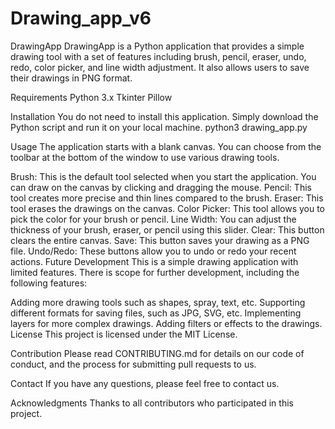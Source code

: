 # Drawing_app_v6
DrawingApp
DrawingApp is a Python application that provides a simple drawing tool with a set of features including brush, pencil, eraser, undo, redo, color picker, and line width adjustment. It also allows users to save their drawings in PNG format.

Requirements
Python 3.x
Tkinter
Pillow

Installation
You do not need to install this application. Simply download the Python script and run it on your local machine.
python3 drawing_app.py

Usage
The application starts with a blank canvas. You can choose from the toolbar at the bottom of the window to use various drawing tools.

Brush: This is the default tool selected when you start the application. You can draw on the canvas by clicking and dragging the mouse.
Pencil: This tool creates more precise and thin lines compared to the brush.
Eraser: This tool erases the drawings on the canvas.
Color Picker: This tool allows you to pick the color for your brush or pencil.
Line Width: You can adjust the thickness of your brush, eraser, or pencil using this slider.
Clear: This button clears the entire canvas.
Save: This button saves your drawing as a PNG file.
Undo/Redo: These buttons allow you to undo or redo your recent actions.
Future Development
This is a simple drawing application with limited features. There is scope for further development, including the following features:

Adding more drawing tools such as shapes, spray, text, etc.
Supporting different formats for saving files, such as JPG, SVG, etc.
Implementing layers for more complex drawings.
Adding filters or effects to the drawings.
License
This project is licensed under the MIT License.

Contribution
Please read CONTRIBUTING.md for details on our code of conduct, and the process for submitting pull requests to us.

Contact
If you have any questions, please feel free to contact us.

Acknowledgments
Thanks to all contributors who participated in this project.
